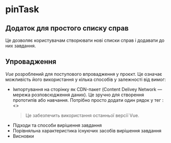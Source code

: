 # pinTask

## Додаток для простого списку справ
Це дозволяє користувачам створювати нові списки справ і додавати до них завдання.

## Упровадження
*Vue* розроблений для поступового впровадження у проєкт. Це означає можливість його використання у кілька способів у залежності від вимог:
- Імпортування на сторінку як CDN-пакет (Content Delivey Network — мережа розповсюдження даних). Це зручно для створення прототипів або навчання. Потрібно просто додати один рядок у тег <head>:
<<script src="https://unpkg.com/vue@next"></script>>
  >Це забезпечить використання останньої версії Vue.
- Підходи та способи вирішення завдання
- Порівняльна характеристика існуючих засобів вирішення завдання
- Висновки



